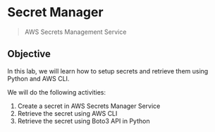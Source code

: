 # Secret Manager

> AWS Secrets Management Service

## Objective

In this lab, we will learn how to setup secrets and retrieve them using Python and AWS CLI.

We will do the following activities:

1. Create a secret in AWS Secrets Manager Service
1. Retrieve the secret using AWS CLI
1. Retrieve the secret using Boto3 API in Python